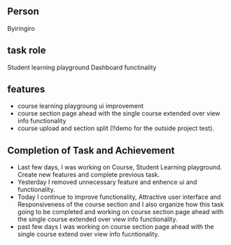 ## Person
Byiringiro 

## task role
Student learning playground Dashboard functinality

## features
- course learning playgroung ui improvement
- course section page ahead with the single course extended over view info functionality 
- course upload and section split (!!demo  for the outside project test).


## Completion of Task and Achievement

- Last few days, I was working on Course, Student Learning playground. Create new features and complete previous task.
- Yesterday I removed unnecessary feature and enhence ui and functionality.
- Today I continue to improve functionality, Attractive user interface and Responsiveness of the course section and I also organize 
   how this task going to be completed and working on course section page ahead with the single course extended over view info functionality.
- past few days I was working on course section page ahead with the single course extend over view info fucntionality.
